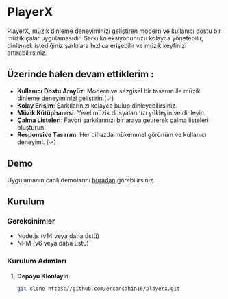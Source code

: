 # PlayerX



PlayerX, müzik dinleme deneyiminizi geliştiren modern ve kullanıcı dostu bir müzik çalar uygulamasıdır. Şarkı koleksiyonunuzu kolayca yönetebilir, dinlemek istediğiniz şarkılara hızlıca erişebilir ve müzik keyfinizi artırabilirsiniz.

## Üzerinde halen devam ettiklerim : 

- **Kullanıcı Dostu Arayüz**: Modern ve sezgisel bir tasarım ile müzik dinleme deneyiminizi geliştirin.(✓)
- **Kolay Erişim**: Şarkılarınızı kolayca bulup dinleyebilirsiniz.
- **Müzik Kütüphanesi**: Yerel müzik dosyalarınızı yükleyin ve dinleyin.
- **Çalma Listeleri**: Favori şarkılarınızı bir araya getirerek çalma listeleri oluşturun.
- **Responsive Tasarım**: Her cihazda mükemmel görünüm ve kullanıcı deneyimi. (✓)

## Demo

Uygulamanın canlı demolarını [buradan](https://playerxxxtop.vercel.app/) görebilirsiniz.

## Kurulum

### Gereksinimler

- Node.js (v14 veya daha üstü)
- NPM (v6 veya daha üstü)

### Kurulum Adımları

1. **Depoyu Klonlayın**
   ```bash
   git clone https://github.com/ercansahin16/playerx.git
